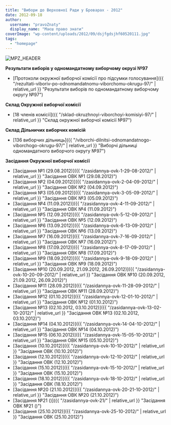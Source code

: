 ```yaml
---
title: "Вибори до Верховної Ради у Броварах - 2012"
date: 2012-09-18
author: 
  username: "pravoZnaty"
  display_name: "Маєш право знати"
coverImage: "wp-content/uploads/2012/09/dsjfgdsjhf60520111.jpg"
tags: 
  - "homepage"
---
```


![MPZ_HEADER](https://mpz.brovary.org/wp-content/uploads/2012/09/MPZ_HEADER.jpg)

**Результати виборів у одномандатному виборчому окрузі №97**

- [Протоколи окружної виборчої комісії про підсумки голосування]({{ "/rezultati-viboriv-po-odnomandatnomu-viborchomu-okrugu-97/" | relative_url }} "Результати виборів по одномандатному виборчому округу №97")

**Склад Окружної виборчої комісії**

- [18 членів комісії]({{ "/sklad-okruzhnoyi-viborchoyi-komisiyi-97/" | relative_url }} "Склад окружної виборчої комісії №97")

**Склад Дільничих виборчих комісій**

- [136 виборчих дільниць]({{ "/viborchi-dilnitsi-odnomandatnogo-viborchogo-okrugu-97/" | relative_url }} "Виборчі дільниці одномандатного виборчого округу №97")

**Засідання Окружної виборчої комісії**

- [Засідання №1 (29.08.2012)]({{ "/zasidannya-ovk-1-29-08-2012/" | relative_url }} "Засідання ОВК №1 (29.08.2012)")
- [Засідання №2 (04.09.2012)]({{ "/zasidannya-ovk-2-04-09-2012/" | relative_url }} "Засідання ОВК №2 (04.09.2012)")
- [Засідання №3 (05.09.2012)]({{ "/zasidannya-ovk-3-05-09-2012/" | relative_url }} "Засідання ОВК №3 (05.09.2012)")
- [Засідання №4 (11.09.2012)]({{ "/zasidannya-ovk-4-11-09-2012/" | relative_url }} "Засідання ОВК №4 (11.09.2012)")
- [Засідання №5 (12.09.2012)]({{ "/zasidannya-ovk-5-12-09-2012/" | relative_url }} "Засідання ОВК №5 (12.09.2012)")
- [Засідання №6 (13.09.2012)]({{ "/zasidannya-ovk-6-13-09-2012/" | relative_url }} "Засідання ОВК №6 (13.09.2012)")
- [Засідання №7 (16.09.2012)]({{ "/zasidannya-ovk-7-16-09-2012/" | relative_url }} "Засідання ОВК №7 (16.09.2012)")
- [Засідання №8 (17.09.2012)]({{ "/zasidannya-ovk-8-17-09-2012/" | relative_url }} "Засідання ОВК №8 (17.09.2012)")
- [Засідання №9 (18.09.2012)]({{ "/zasidannya-ovk-9-18-09-2012/" | relative_url }} "Засідання ОВК №9 (18.09.2012)")
- [Засідання №10 (20.09.2012, 21.09.2012, 26.09.2012)]({{ "/zasidannya-ovk-10-20-09-2012/" | relative_url }} "Засідання ОВК №10 (20.09.2012, 21.09.2012, 26.09.2012)")
- [Засідання №11 (28.09.2012)]({{ "/zasidannya-ovk-11-28-09-2012/" | relative_url }} "Засідання ОВК №11 (28.09.2012)")
- [Засідання №12 (01.10.2012)]({{ "/zasidannya-ovk-12-01-10-2012/" | relative_url }} "Засідання ОВК №12 (01.10.2012)")
- [Засідання №13 (02.10.2012, 03.10.2012)]({{ "/zasidannya-ovk-13-02-10-2012/" | relative_url }} "Засідання ОВК №13 (02.10.2012, 03.10.2012)")
- [Засідання №14 (04.10.2012)]({{ "/zasidannya-ovk-14-04-10-2012/" | relative_url }} "Засідання ОВК №14 (04.10.2012)")
- [Засідання №15 (06.10.2012)]({{ "/zasidannya-ovk-15-05-10-2012/" | relative_url }} "Засідання ОВК №15 (05.10.2012)")
- [Засідання (10.10.2012)]({{ "/zasidannya-ovk-10-10-2012/" | relative_url }} "Засідання ОВК (10.10.2012)")
- [Засідання (12.10.2012)]({{ "/zasidannya-ovk-12-10-2012/" | relative_url }} "Засідання ОВК (12.10.2012)")
- [Засідання (15.10.2012)]({{ "/zasidannya-ovk-15-10-2012/" | relative_url }} "Засідання ОВК (15.10.2012)")
- [Засідання (18.10.2012)]({{ "/zasidannya-ovk-18-10-2012/" | relative_url }} "Засідання ОВК (18.10.2012)")
- [Засідання №20 (21.10.2012)]({{ "/zasidannya-ovk-20-21-10-2012/" | relative_url }} "Засідання ОВК №20 (21.10.2012)")
- [Засідання №21 ()]({{ "/zasidannya-ovk-21/" | relative_url }} "Засідання ОВК №21 ()")
- [Засідання (25.10.2012)]({{ "/zasidannya-ovk-25-10-2012/" | relative_url }} "Засідання ОВК (25.10.2012)")
